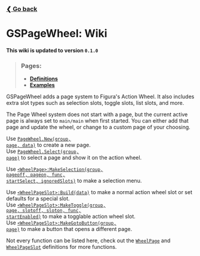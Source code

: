 ### [❮ Go back](../README.md)

# GSPageWheel: Wiki
[#pwn]: ./defs.md#pagewheelnew
[#pws]: ./defs.md#pagewheelselect

[dwp#wp]: ./defs/wheelpage.md#wheelpage
[dwp#wpms]: ./defs/wheelpage.md#wheelpagemakeselection

[dwps#wps]: ./defs/wheelpageslot.md#wheelpageslot
[dwps#wpsb]: ./defs/wheelpageslot.md#wheelpageslotbuild
[dwps#wpsmt]: ./defs/wheelpageslot.md#wheelpageslotmaketoggle
[dwps#wpsmgb]: ./defs/wheelpageslot.md#wheelpageslotgotobutton

#### This wiki is updated to version `0.1.0`
> ### Pages:
> * [**Definitions**](./defs.md)
> * [**Examples**](./examples.md)

GSPageWheel adds a page system to Figura's Action Wheel. It also includes extra slot types such as selection slots, toggle slots, list slots, and more.

The Page Wheel system does not start with a page, but the current active page is always set to `main/main` when first started. You can either add that page and update the wheel, or change to a custom page of your choosing.

Use [<code link ulink><cf>PageWheel.New</cf>(<ca>group</ca>, <ca>page</ca>, <ca aopt>data</ca>)</code>][#pwn] to create a new page.  
Use [<code link ulink><cf>PageWheel.Select</cf>(<ca aopt>group</ca>, <ca aopt>page</ca>)</code>][#pws] to select a page and show it on the action wheel.  

Use [<code link ulink><cf><<cc>WheelPage</cc>>:MakeSelection</cf>(<ca>group</ca>, <ca>pageoff</ca>, <ca>pageon</ca>, <ca aopt>func</ca>, <ca aopt>startSelect</ca>, <ca aopt>ignoredSlots</ca>)</code>][dwp#wpms] to make a selection menu.

Use [<code link ulink><cf><<cc>WheelPageSlot</cc>>:Build</cf>(<ca>data</ca>)</code>][dwps#wpsb] to make a normal action wheel slot or set defaults for a special slot.  
Use [<code link ulink><cf><<cc>WheelPageSlot</cc>>:MakeToggle</cf>(<ca>group</ca>, <ca>page</ca>, <ca>slotoff</ca>, <ca>sloton</ca>, <ca aopt>func</ca>, <ca aopt>startEnabled</ca>)</code>][dwps#wpsmt] to make a togglable action wheel slot.  
Use [<code link ulink><cf><<cc>WheelPageSlot</cc>>:MakeGotoButton</cf>(<ca aopt>group</ca>, <ca aopt>page</ca>)</code>][dwps#wpsmgb] to make a button that opens a different page.

Not every function can be listed here, check out the [<cc link>`WheelPage`</cc>][dwp#wp] and [<cc link>`WheelPageSlot`</cc>][dwps#wps] definitions for more functions.
